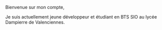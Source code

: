 Bienvenue sur mon compte,

Je suis actuellement jeune développeur et étudiant en BTS SIO au lycée Dampierre de Valenciennes.

